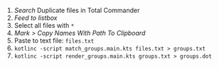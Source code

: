 1. _Search_ Duplicate files in Total Commander
2. _Feed to listbox_
3. Select all files with `*`
4. _Mark > Copy Names With Path To Clipboard_
5. Paste to text file: `files.txt`
6. `kotlinc -script match_groups.main.kts files.txt > groups.txt`
7. `kotlinc -script render_groups.main.kts groups.txt > groups.dot`
